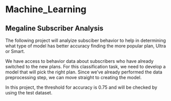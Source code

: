 # Machine_Learning

## Megaline Subscriber Analysis
The following project will analyize subsciber behavior to help in determining what type of model has better accuracy finding the more popular plan, Ultra or Smart.

We have access to behavior data about subscribers who have already switched to the new plans. For this classification task, we need to develop a model that will pick the right plan. Since we’ve already performed the data preprocessing step, we can move straight to creating the model.

In this project, the threshold for accuracy is 0.75 and will be checked by using the test dataset.
